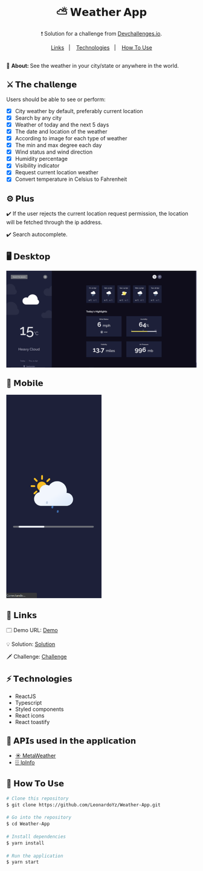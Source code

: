 <h1 align="center">⛅ 𝗪𝗲𝗮𝘁𝗵𝗲𝗿 𝗔𝗽𝗽</h1>
<p align="center">
❗ Solution for a challenge from <a href="http://devchallenges.io" target="_blank">Devchallenges.io</a>.
</p>

<div align="center">
  <a href="#links">Links</a>&nbsp;&nbsp;&nbsp;|&nbsp;&nbsp;&nbsp;
  <a href="#technologies">Technologies</a>&nbsp;&nbsp;&nbsp;|&nbsp;&nbsp;&nbsp;
  <a href="#how-to-use">How To Use</a>
</div>
<br />

<div>
  <p>🔎 <strong>About: </strong>See the weather in your city/state or anywhere in the world.</p>
</div>

<div>
  <h2>⚔️ 𝗧𝗵𝗲 𝗰𝗵𝗮𝗹𝗹𝗲𝗻𝗴𝗲</h2>
  <p>Users should be able to see or perform:</p>

  - [x] City weather by default, preferably current location
  - [x] Search by any city
  - [x] Weather of today and the next 5 days
  - [x] The date and location of the weather
  - [x] According to image for each type of weather
  - [x] The min and max degree each day
  - [x] Wind status and wind direction
  - [x] Humidity percentage
  - [x] Visibility indicator
  - [x] Request current location weather
  - [x] Convert temperature in Celsius to Fahrenheit
</div>

<div>
  <h2>⚙️ 𝗣𝗹𝘂𝘀</h2>
  <p>✔️ If the user rejects the current location request permission, the location will be fetched through the ip address.</p>
  <p>✔️ Search autocomplete.</p>
</div>

<div>
  <h2>🖥️ 𝗗𝗲𝘀𝗸𝘁𝗼𝗽</h2>
  <img align="center" src="readme-files/desktop-preview.gif">
</div>

<div>
  <h2>📱 𝗠𝗼𝗯𝗶𝗹𝗲</h2>
  <img width="50%" src="readme-files/mobile-preview.gif">
</div>

<div>
  <h2 id="links">🔗 𝗟𝗶𝗻𝗸𝘀</h2>
  <p>
    🗔 Demo URL: <a href="" target="_blank">Demo</a>
  </p>
  <p>
    💡 Solution: <a href="" target="_blank">Solution</a>
  </p>
  <p>
    🗡️ Challenge: <a href="" target="_blank">Challenge</a>
  </p>
</div>

<h2 id="technologies">⚡️ 𝗧𝗲𝗰𝗵𝗻𝗼𝗹𝗼𝗴𝗶𝗲𝘀</h2>

<ul>
  <li>ReactJS</li>
  <li>Typescript</li>
  <li>Styled components</li>
  <li>React icons</li>
  <li>React toastify</li>
</ul>

<h2>📡 𝗔𝗣𝗜𝘀 𝘂𝘀𝗲𝗱 𝗶𝗻 𝘁𝗵𝗲 𝗮𝗽𝗽𝗹𝗶𝗰𝗮𝘁𝗶𝗼𝗻</h2>

<ul>
  <li>
    <a 
      href="https://www.metaweather.com/api/" 
      target="_blank"
    >
      ☀️ MetaWeather 
    </a>
  </li>

  <li>
    <a 
      href="https://ipinfo.io/" 
      target="_blank"
    >
      🗄️ IpInfo
    </a>
  </li>
</ul>


<h2 id="how-to-use">📌 𝗛𝗼𝘄 𝗧𝗼 𝗨𝘀𝗲</h2>

```bash
# Clone this repository
$ git clone https://github.com/LeonardoYz/Weather-App.git

# Go into the repository
$ cd Weather-App

# Install dependencies
$ yarn install

# Run the application
$ yarn start
```